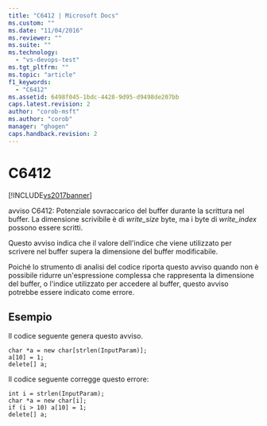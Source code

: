 ```yaml
---
title: "C6412 | Microsoft Docs"
ms.custom: ""
ms.date: "11/04/2016"
ms.reviewer: ""
ms.suite: ""
ms.technology: 
  - "vs-devops-test"
ms.tgt_pltfrm: ""
ms.topic: "article"
f1_keywords: 
  - "C6412"
ms.assetid: 6498f045-1bdc-4428-9d95-d9498de207bb
caps.latest.revision: 2
author: "corob-msft"
ms.author: "corob"
manager: "ghogen"
caps.handback.revision: 2
---
```

# C6412
[!INCLUDE[vs2017banner](../code-quality/includes/vs2017banner.md)]

avviso C6412: Potenziale sovraccarico del buffer durante la scrittura nel buffer.  La dimensione scrivibile è di *write\_size* byte, ma i byte di *write\_index* possono essere scritti.  
  
 Questo avviso indica che il valore dell'indice che viene utilizzato per scrivere nel buffer supera la dimensione del buffer modificabile.  
  
 Poiché lo strumento di analisi del codice riporta questo avviso quando non è possibile ridurre un'espressione complessa che rappresenta la dimensione del buffer, o l'indice utilizzato per accedere al buffer, questo avviso potrebbe essere indicato come errore.  
  
## Esempio  
 Il codice seguente genera questo avviso.  
  
```  
char *a = new char[strlen(InputParam)];  
a[10] = 1;  
delete[] a;  
```  
  
 Il codice seguente corregge questo errore:  
  
```  
int i = strlen(InputParam);  
char *a = new char[i];  
if (i > 10) a[10] = 1;  
delete[] a;  
```